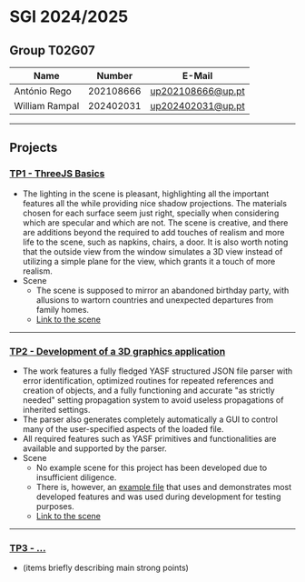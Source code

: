 # SGI 2024/2025

## Group T02G07
| Name             | Number    | E-Mail             |
| ---------------- | --------- | ------------------ |
| António Rego         | 202108666 | up202108666@up.pt                |
| William Rampal         | 202402031 | up202402031@up.pt                |

----

## Projects

### [TP1 - ThreeJS Basics](tp1)

- The lighting in the scene is pleasant, highlighting all the important features all the while providing nice shadow projections. The materials chosen for each surface seem just right, specially when considering which are specular and which are not. The scene is creative, and there are additions beyond the required to add touches of realism and more life to the scene, such as napkins, chairs, a door. It is also worth noting that the outside view from the window simulates a 3D view instead of utilizing a simple plane for the view, which grants it a touch of more realism.
- Scene
  - The scene is supposed to mirror an abandoned birthday party, with allusions to wartorn countries and unexpected departures from family homes.
  - [Link to the scene](https://gitlab.up.pt/meic-sgi/sgi-2024-2025/t02/sgi-t02-g07/-/blob/bbc554fc00dba6f92a371d72f94f3ef451fa6929/tp1/index.html)

-----

### [TP2 - Development of a 3D graphics application](tp2)
- The work features a fully fledged YASF structured JSON file parser with error identification, optimized routines for repeated references and creation of objects, and a fully functioning and accurate "as strictly needed" setting propagation system to avoid useless propagations of inherited settings.
- The parser also generates completely automatically a GUI to control many of the user-specified aspects of the loaded file.
- All required features such as YASF primitives and functionalities are available and supported by the parser.
- Scene
  - No example scene for this project has been developed due to insufficient diligence.
  - There is, however, an [example file](https://gitlab.up.pt/meic-sgi/sgi-2024-2025/t02/sgi-t02-g07/-/blob/9522c61b2868bb5f5561d7e871d51efbdcd1204b/tp2/scenes/demo/demo.json) that uses and demonstrates most developed features and was used during development for testing purposes.
  - [Link to the scene](https://gitlab.up.pt/meic-sgi/sgi-2024-2025/t02/sgi-t02-g07/-/blob/3f038842eba12ffcf22bd9939802623be2f2265f/tp2/index.html)

----

### [TP3 - ...](tp3)
- (items briefly describing main strong points)

